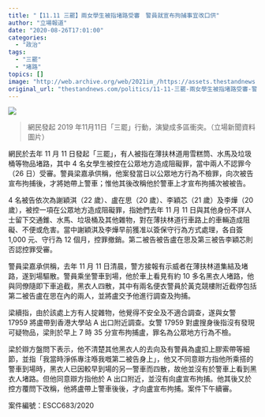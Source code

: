 ```yaml
---
title: "【11.11 三罷】兩女學生被指堵路受審　警員就宣布拘捕事宜改口供"
author: "立場報道"
date: "2020-08-26T17:01:00"
categories:
  - "政治"
tags:
  - "三罷"
  - "堵路"
topics: []
image: "http://web.archive.org/web/2021im_/https://assets.thestandnews.com/media/photos/75513468_10162639607270235_7346595006381031424_o_y1H0v.png"
original_url: "thestandnews.com/politics/11-11-三罷-兩女學生被指堵路受審-警員就宣布拘捕事宜改口供"
---
```

![](http://web.archive.org/web/2021im_/https://assets.thestandnews.com/media/photos/75513468_10162639607270235_7346595006381031424_o_y1H0v.png)
> 網民發起 2019 年11月11日「三罷」行動，演變成多區衝突。（立場新聞資料圖片）

網民於去年 11 月 11 日發起「三罷」，有人被指在薄扶林道用雪糕筒、水馬及垃圾桶等物品堵路，其中 4 名女學生被控在公眾地方造成阻礙罪，當中兩人不認罪今（26 日）受審。警員梁嘉承供稱，他案發當日以公眾地方行為不檢罪，向次被告宣布拘捕後，才將她帶上警車；惟他其後改稱他於警車上才宣布拘捕次被被告。

4 名被告依次為謝穎淇（22 歲）、盧在思（20 歲）、李穎芯（21 歲）及李燁（20 歲），被控一項在公眾地方造成阻礙罪，指她們去年 11 月 11 日與其他身份不詳人士留下交通錐、水馬、垃圾桶及其他雜物，對在薄扶林道行車路上的車輛造成阻礙、不便或危害。當中謝穎淇及李燁早前獲准以簽保守行為方式處理，各自簽 1,000 元、守行為 12 個月，控罪撤銷。第二被告被告盧在思及第三被告李穎芯則否認控罪受審。

警員梁嘉承供稱，去年 11 月 11 日清晨，警方接報有示威者在薄扶林道集結及堵路，遂到場驅散。警員乘坐警車到場，他於車上看見有約 10 多名黑衣人堵路，他與同僚隨即下車追截，黑衣人四散，其中有兩名便衣警員於黃克競樓附近截停包括第二被告盧在思在內的兩人，並將盧交予他進行調查及拘捕。

梁續指，由於該處上方有人掟雜物，他覺得不安全及不適合調查，遂與女警 17959 將盧帶到香港大學站 A 出口附近調查。女警 17959 對盧搜身後指沒有發現可疑物品，梁則於早上 7 時 35 分宣布拘捕盧，罪名為公眾地方行為不檢。

梁於辯方盤問下表示，他不清楚其他黑衣人的去向及有警員為盧扣上膠索帶等細節，並指「我當時淨係專注喺我嘅第二被告身上」，他又不同意辯方指他所乘搭的警車到場時，黑衣人已因較早到場的另一警車而四散，故他並沒有於警車上看到黑衣人堵路。但他同意辯方指他於 A 出口附近，並沒有向盧宣布拘捕。他其後又於控方覆問下改稱，他將盧帶上警車後後，才向盧宣布拘捕。案件下午續審。

案件編號：ESCC683/2020